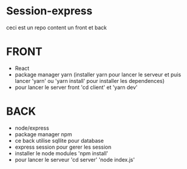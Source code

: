 # Session-express

ceci est un repo content un front et back

# FRONT

-  React
-  package manager yarn
   (installer yarn pour lancer le serveur et puis lancer 'yarn' ou 'yarn install' pour installer les dependences)
-  pour lancer le server front 'cd client' et 'yarn dev'

# BACK

-  node/express
-  package manager npm
-  ce back utilise sqllite pour database
-  express session pour gerer les session
-  installer le node modules 'npm install'
-  pour lancer le serveur 'cd server' 'node index.js'
